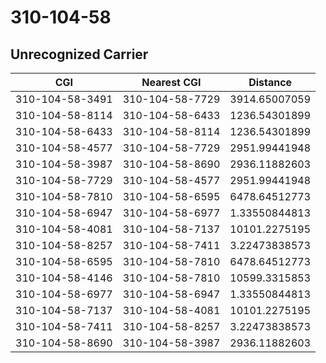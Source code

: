# 310-104-58
## Unrecognized Carrier


| CGI | Nearest CGI | Distance |
|-----|-------------|----------|
| 310-104-58-3491 | 310-104-58-7729 | 3914.65007059 |
| 310-104-58-8114 | 310-104-58-6433 | 1236.54301899 |
| 310-104-58-6433 | 310-104-58-8114 | 1236.54301899 |
| 310-104-58-4577 | 310-104-58-7729 | 2951.99441948 |
| 310-104-58-3987 | 310-104-58-8690 | 2936.11882603 |
| 310-104-58-7729 | 310-104-58-4577 | 2951.99441948 |
| 310-104-58-7810 | 310-104-58-6595 | 6478.64512773 |
| 310-104-58-6947 | 310-104-58-6977 | 1.33550844813 |
| 310-104-58-4081 | 310-104-58-7137 | 10101.2275195 |
| 310-104-58-8257 | 310-104-58-7411 | 3.22473838573 |
| 310-104-58-6595 | 310-104-58-7810 | 6478.64512773 |
| 310-104-58-4146 | 310-104-58-7810 | 10599.3315853 |
| 310-104-58-6977 | 310-104-58-6947 | 1.33550844813 |
| 310-104-58-7137 | 310-104-58-4081 | 10101.2275195 |
| 310-104-58-7411 | 310-104-58-8257 | 3.22473838573 |
| 310-104-58-8690 | 310-104-58-3987 | 2936.11882603 |
